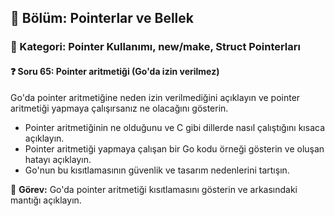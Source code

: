 ## 📘 Bölüm: Pointerlar ve Bellek  
### 🔹 Kategori: Pointer Kullanımı, new/make, Struct Pointerları  
#### ❓ Soru 65: Pointer aritmetiği (Go'da izin verilmez)

Go'da pointer aritmetiğine neden izin verilmediğini açıklayın ve pointer aritmetiği yapmaya çalışırsanız ne olacağını gösterin.

- Pointer aritmetiğinin ne olduğunu ve C gibi dillerde nasıl çalıştığını kısaca açıklayın.
- Pointer aritmetiği yapmaya çalışan bir Go kodu örneği gösterin ve oluşan hatayı açıklayın.
- Go'nun bu kısıtlamasının güvenlik ve tasarım nedenlerini tartışın.

🔧 **Görev:** Go'da pointer aritmetiği kısıtlamasını gösterin ve arkasındaki mantığı açıklayın.
